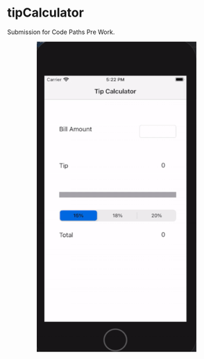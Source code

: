# tipCalculator
Submission for Code Paths Pre Work.


<p align="center">
  <img width="368" height="716" src="prework.gif">
</p>
